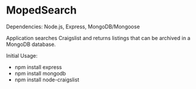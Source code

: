 # MopedSearch

Dependencies: Node.js, Express, MongoDB/Mongoose

Application searches Craigslist and returns listings that can be archived in a MongoDB database.

Initial Usage:
- npm install express
- npm install mongodb
- npm install node-craigslist


